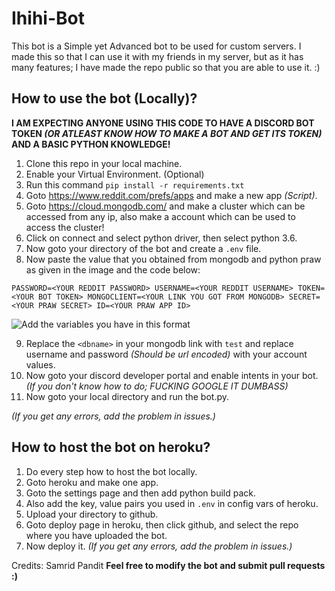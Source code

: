 # Ihihi-Bot

This bot is a Simple yet Advanced bot to be used for custom servers. I made this so that I can use it with my friends in my server, but as it has many features; I have made the repo public so that you are able to use it. :)

## How to use the bot (Locally)?
**I AM EXPECTING ANYONE USING THIS CODE TO HAVE A DISCORD BOT TOKEN *(OR ATLEAST KNOW HOW TO MAKE A BOT AND GET ITS TOKEN)* AND A BASIC PYTHON KNOWLEDGE!**
1. Clone this repo in your local machine.
2. Enable your Virtual Environment. (Optional)
3. Run this command `pip install -r requirements.txt` 
4. Goto https://www.reddit.com/prefs/apps and make a new app *(Script)*.
5. Goto https://cloud.mongodb.com/ and make a cluster which can be accessed from any ip, also make a account which can be used to access the cluster!
6. Click on connect and select python driver, then select python 3.6.
7. Now goto your directory of the bot and create a `.env` file.
8. Now paste the value that you obtained from mongodb and python praw as given in the image and the code below:

``PASSWORD=<YOUR REDDIT PASSWORD>
USERNAME=<YOUR REDDIT USERNAME>
TOKEN=<YOUR BOT TOKEN>
MONGOCLIENT=<YOUR LINK YOU GOT FROM MONGODB>
SECRET=<YOUR PRAW SECRET>
ID=<YOUR PRAW APP ID>``

![Add the variables you have in this format](https://i.ibb.co/rxwvNjx/env.png)

9. Replace the `<dbname>` in your mongodb link with `test` and replace username and password *(Should be url encoded)* with your account values.
10. Now goto your discord developer portal and enable intents in your bot. *(If you don't know how to do; FUCKING GOOGLE IT DUMBASS)*
11. Now goto your local directory and run the bot.py.

*(If you get any errors, add the problem in issues.)*

## How to host the bot on heroku?
1. Do every step how to host the bot locally.
2. Goto heroku and make one app.
3. Goto the settings page and then add python build pack.
4. Also add the key, value pairs you used in `.env` in config vars of heroku.
5. Upload your directory to github.
6. Goto deploy page in heroku, then click github, and select the repo where you have uploaded the bot.
7. Now deploy it.
*(If you get any errors, add the problem in issues.)*

Credits: Samrid Pandit
**Feel free to modify the bot and submit pull requests :)**
